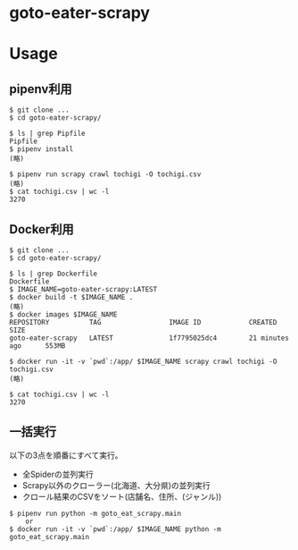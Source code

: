 goto-eater-scrapy
===

# Usage

## pipenv利用

```
$ git clone ...
$ cd goto-eater-scrapy/

$ ls | grep Pipfile
Pipfile
$ pipenv install
(略)

$ pipenv run scrapy crawl tochigi -O tochigi.csv
(略)
$ cat tochigi.csv | wc -l
3270
```

## Docker利用

```
$ git clone ...
$ cd goto-eater-scrapy/

$ ls | grep Dockerfile
Dockerfile
$ IMAGE_NAME=goto-eater-scrapy:LATEST
$ docker build -t $IMAGE_NAME .
(略)
$ docker images $IMAGE_NAME
REPOSITORY          TAG                 IMAGE ID            CREATED             SIZE
goto-eater-scrapy   LATEST              1f7795025dc4        21 minutes ago      553MB

$ docker run -it -v `pwd`:/app/ $IMAGE_NAME scrapy crawl tochigi -O tochigi.csv
(略)

$ cat tochigi.csv | wc -l
3270
```

## 一括実行

以下の3点を順番にすべて実行。

* 全Spiderの並列実行
* Scrapy以外のクローラー(北海道、大分県)の並列実行
* クロール結果のCSVをソート(店舗名、住所、(ジャンル))

```
$ pipenv run python -m goto_eat_scrapy.main
    or
$ docker run -it -v `pwd`:/app/ $IMAGE_NAME python -m goto_eat_scrapy.main
```

